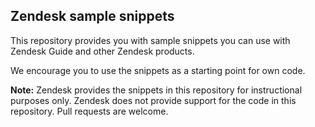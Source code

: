 ## Zendesk sample snippets

This repository provides you with sample snippets you can use with Zendesk Guide and other Zendesk products.

We encourage you to use the snippets as a starting point for own code.

**Note:** Zendesk provides the snippets in this repository for instructional purposes only. Zendesk does not provide support for the code in this repository. Pull requests are welcome.

